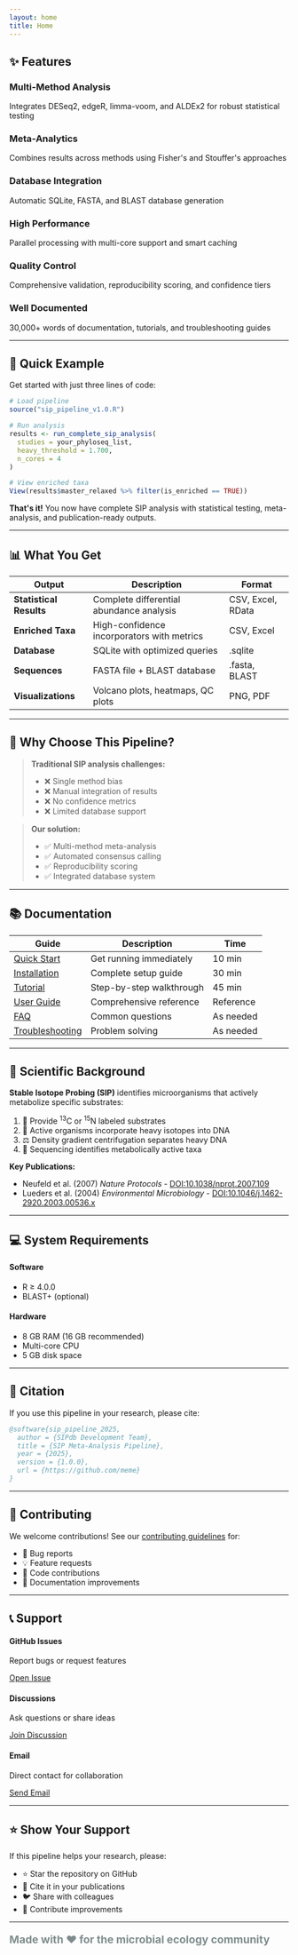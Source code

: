```yaml
---
layout: home
title: Home
---
```


## ✨ Features

<div class="feature-grid">
  <div class="feature-card">
    <h3><i class="fas fa-microscope"></i> Multi-Method Analysis</h3>
    <p>Integrates DESeq2, edgeR, limma-voom, and ALDEx2 for robust statistical testing</p>
  </div>
  
  <div class="feature-card">
    <h3><i class="fas fa-chart-line"></i> Meta-Analytics</h3>
    <p>Combines results across methods using Fisher's and Stouffer's approaches</p>
  </div>
  
  <div class="feature-card">
    <h3><i class="fas fa-database"></i> Database Integration</h3>
    <p>Automatic SQLite, FASTA, and BLAST database generation</p>
  </div>
  
  <div class="feature-card">
    <h3><i class="fas fa-bolt"></i> High Performance</h3>
    <p>Parallel processing with multi-core support and smart caching</p>
  </div>
  
  <div class="feature-card">
    <h3><i class="fas fa-check-double"></i> Quality Control</h3>
    <p>Comprehensive validation, reproducibility scoring, and confidence tiers</p>
  </div>
  
  <div class="feature-card">
    <h3><i class="fas fa-book"></i> Well Documented</h3>
    <p>30,000+ words of documentation, tutorials, and troubleshooting guides</p>
  </div>
</div>

---

## 🚀 Quick Example

Get started with just three lines of code:

```r
# Load pipeline
source("sip_pipeline_v1.0.R")

# Run analysis
results <- run_complete_sip_analysis(
  studies = your_phyloseq_list,
  heavy_threshold = 1.700,
  n_cores = 4
)

# View enriched taxa
View(results$master_relaxed %>% filter(is_enriched == TRUE))
```

<div class="alert alert-success">
  <strong><i class="fas fa-check-circle"></i> That's it!</strong> 
  You now have complete SIP analysis with statistical testing, meta-analysis, and publication-ready outputs.
</div>

---

## 📊 What You Get

<table>
  <thead>
    <tr>
      <th>Output</th>
      <th>Description</th>
      <th>Format</th>
    </tr>
  </thead>
  <tbody>
    <tr>
      <td><strong>Statistical Results</strong></td>
      <td>Complete differential abundance analysis</td>
      <td>CSV, Excel, RData</td>
    </tr>
    <tr>
      <td><strong>Enriched Taxa</strong></td>
      <td>High-confidence incorporators with metrics</td>
      <td>CSV, Excel</td>
    </tr>
    <tr>
      <td><strong>Database</strong></td>
      <td>SQLite with optimized queries</td>
      <td>.sqlite</td>
    </tr>
    <tr>
      <td><strong>Sequences</strong></td>
      <td>FASTA file + BLAST database</td>
      <td>.fasta, BLAST</td>
    </tr>
    <tr>
      <td><strong>Visualizations</strong></td>
      <td>Volcano plots, heatmaps, QC plots</td>
      <td>PNG, PDF</td>
    </tr>
  </tbody>
</table>

---

## 🎯 Why Choose This Pipeline?

<blockquote>
  <p><strong>Traditional SIP analysis challenges:</strong></p>
  <ul>
    <li>❌ Single method bias</li>
    <li>❌ Manual integration of results</li>
    <li>❌ No confidence metrics</li>
    <li>❌ Limited database support</li>
  </ul>
</blockquote>

<blockquote class="alert-success">
  <p><strong>Our solution:</strong></p>
  <ul>
    <li>✅ Multi-method meta-analysis</li>
    <li>✅ Automated consensus calling</li>
    <li>✅ Reproducibility scoring</li>
    <li>✅ Integrated database system</li>
  </ul>
</blockquote>

---

## 📚 Documentation

| Guide | Description | Time |
|-------|-------------|------|
| [Quick Start](QUICKSTART) | Get running immediately | 10 min |
| [Installation](INSTALL) | Complete setup guide | 30 min |
| [Tutorial](docs/TUTORIAL) | Step-by-step walkthrough | 45 min |
| [User Guide](docs/USER_GUIDE) | Comprehensive reference | Reference |
| [FAQ](docs/FAQ) | Common questions | As needed |
| [Troubleshooting](TROUBLESHOOTING) | Problem solving | As needed |

---

## 🔬 Scientific Background

**Stable Isotope Probing (SIP)** identifies microorganisms that actively metabolize specific substrates:

1. 🧪 Provide <sup>13</sup>C or <sup>15</sup>N labeled substrates
2. 🧬 Active organisms incorporate heavy isotopes into DNA
3. ⚖️ Density gradient centrifugation separates heavy DNA
4. 🔬 Sequencing identifies metabolically active taxa

**Key Publications:**
- Neufeld et al. (2007) *Nature Protocols* - [DOI:10.1038/nprot.2007.109](https://doi.org/10.1038/nprot.2007.109)
- Lueders et al. (2004) *Environmental Microbiology* - [DOI:10.1046/j.1462-2920.2003.00536.x](https://doi.org/10.1046/j.1462-2920.2003.00536.x)

---

## 💻 System Requirements

<div class="feature-grid">
  <div class="feature-card">
    <h4>Software</h4>
    <ul>
      <li>R ≥ 4.0.0</li>
      <li>BLAST+ (optional)</li>
    </ul>
  </div>
  
  <div class="feature-card">
    <h4>Hardware</h4>
    <ul>
      <li>8 GB RAM (16 GB recommended)</li>
      <li>Multi-core CPU</li>
      <li>5 GB disk space</li>
    </ul>
  </div>
</div>

---

## 📖 Citation

If you use this pipeline in your research, please cite:

```bibtex
@software{sip_pipeline_2025,
  author = {SIPdb Development Team},
  title = {SIP Meta-Analysis Pipeline},
  year = {2025},
  version = {1.0.0},
  url = {https://github.com/meme}
}
```

---

## 🤝 Contributing

We welcome contributions! See our [contributing guidelines](CONTRIBUTING) for:

- 🐛 Bug reports
- 💡 Feature requests  
- 🔧 Code contributions
- 📖 Documentation improvements

---

## 📞 Support

<div class="feature-grid">
  <div class="feature-card">
    <h4><i class="fab fa-github"></i> GitHub Issues</h4>
    <p>Report bugs or request features</p>
    <a href="{{ site.author.github }}/issues" target="_blank" class="btn btn-primary">Open Issue</a>
  </div>
  
  <div class="feature-card">
    <h4><i class="fas fa-comments"></i> Discussions</h4>
    <p>Ask questions or share ideas</p>
    <a href="{{ site.author.github }}/discussions" target="_blank" class="btn btn-primary">Join Discussion</a>
  </div>
  
  <div class="feature-card">
    <h4><i class="fas fa-envelope"></i> Email</h4>
    <p>Direct contact for collaboration</p>
    <a href="mailto:{{ site.author.email }}" class="btn btn-primary">Send Email</a>
  </div>
</div>

---

## ⭐ Show Your Support

If this pipeline helps your research, please:
- ⭐ Star the repository on GitHub
- 📖 Cite it in your publications  
- 🐦 Share with colleagues
- 🤝 Contribute improvements

---

<div class="text-center mt-4">
  <p style="font-size: 1.2rem; color: #7f8c8d;">
    <strong>Made with ❤️ for the microbial ecology community</strong>
  </p>
</div>